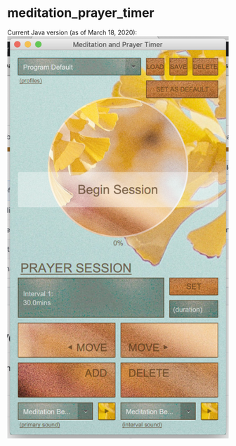 # meditation_prayer_timer

Current Java version (as of March 18, 2020):
![Screenshot of current version](https://github.com/jpdh88/meditation_prayer_timer/blob/master/prayer_timer.png)
